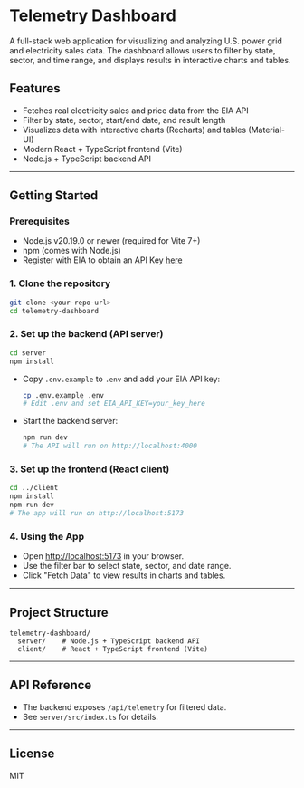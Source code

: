 # Telemetry Dashboard

A full-stack web application for visualizing and analyzing U.S. power grid and electricity sales data. The dashboard allows users to filter by state, sector, and time range, and displays results in interactive charts and tables.

## Features
- Fetches real electricity sales and price data from the EIA API
- Filter by state, sector, start/end date, and result length
- Visualizes data with interactive charts (Recharts) and tables (Material-UI)
- Modern React + TypeScript frontend (Vite)
- Node.js + TypeScript backend API

---

## Getting Started

### Prerequisites
- Node.js v20.19.0 or newer (required for Vite 7+)
- npm (comes with Node.js)
- Register with EIA to obtain an API Key [here](https://www.eia.gov/opendata/register.php)

### 1. Clone the repository
```sh
git clone <your-repo-url>
cd telemetry-dashboard
```

### 2. Set up the backend (API server)
```sh
cd server
npm install
```

- Copy `.env.example` to `.env` and add your EIA API key:
  ```sh
  cp .env.example .env
  # Edit .env and set EIA_API_KEY=your_key_here
  ```
- Start the backend server:
  ```sh
  npm run dev
  # The API will run on http://localhost:4000
  ```

### 3. Set up the frontend (React client)
```sh
cd ../client
npm install
npm run dev
# The app will run on http://localhost:5173
```

### 4. Using the App
- Open [http://localhost:5173](http://localhost:5173) in your browser.
- Use the filter bar to select state, sector, and date range.
- Click "Fetch Data" to view results in charts and tables.

---

## Project Structure
```
telemetry-dashboard/
  server/    # Node.js + TypeScript backend API
  client/    # React + TypeScript frontend (Vite)
```

---

## API Reference
- The backend exposes `/api/telemetry` for filtered data.
- See `server/src/index.ts` for details.

---

## License
MIT 